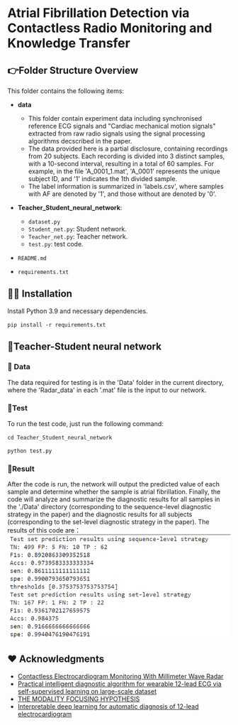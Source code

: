 
# Atrial Fibrillation Detection via Contactless Radio Monitoring and Knowledge Transfer

## 👉Folder Structure Overview

This folder contains the following items:
- **data**

  - This folder contain experiment data including synchronised reference ECG signals and "Cardiac mechanical motion signals" extracted from raw radio signals using the signal processing algorithms decscribed in the paper. 
  - The data provided here is a partial disclosure, containing recordings from 20 subjects. Each recording is divided into 3 distinct samples, with a 10-second interval, resulting in a total of 60 samples. For example, in the file 'A_0001_1.mat', 'A_0001' represents the unique subject ID, and '1' indicates the 1th divided sample. 
  - The label information is summarized in 'labels.csv', where samples with AF are denoted by '1', and those without are denoted by '0'.
  
- **Teacher_Student_neural_network**: 
  - `dataset.py`
  - `Student_net.py`: Student network.
  - `Teacher_net.py`: Teacher network.
  - `test.py`: test code.

- `README.md`
- `requirements.txt`


## 👨‍💻 Installation
Install Python 3.9 and necessary dependencies.
```shell
pip install -r requirements.txt 
```


## 🚀Teacher-Student neural network
### 📜 Data
The data required for testing is in the 'Data' folder in the current directory, where the 'Radar_data' in each '.mat' file is the input to our network.
### 📜Test
To run the test code, just run the following command:
```shell
cd Teacher_Student_neural_network
```
```shell
python test.py 
```
### 📜Result
After the code is run, the network will output the predicted value of each sample and determine whether the sample is atrial fibrillation. Finally, the code will analyze and summarize the diagnostic results for all samples in the './Data' directory (corresponding to the sequence-level diagnostic strategy in the paper) and the diagnostic results for all subjects (corresponding to the set-level diagnostic strategy in the paper).
The results of this code are：
![Result](Result\resut.png)


## ❤️ Acknowledgments
- [Contactless Electrocardiogram Monitoring
With Millimeter Wave Radar](https://ieeexplore.ieee.org/stamp/stamp.jsp?tp=&arnumber=9919401)
- [Practical intelligent diagnostic algorithm for wearable 12-lead ECG via self-supervised learning on large-scale dataset](https://www.nature.com/articles/s41467-023-39472-8)
- [THE MODALITY FOCUSING HYPOTHESIS](https://openreview.net/pdf?id=w0QXrZ3N-s)
- [Interpretable deep learning for automatic
diagnosis of 12-lead electrocardiogram](https://www.cell.com/iscience/fulltext/S2589-0042(21)00341-2?ref=https://githubhelp.com)


